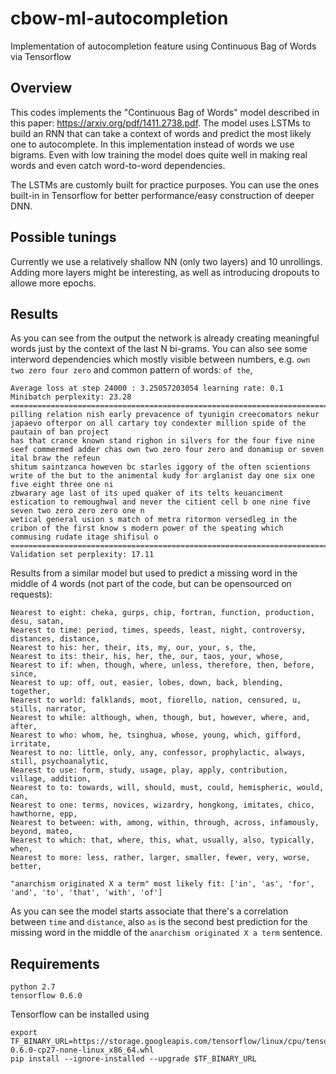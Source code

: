 # cbow-ml-autocompletion
Implementation of autocompletion feature using Continuous Bag of Words via Tensorflow

## Overview

This codes implements the "Continuous Bag of Words" model described in this paper: https://arxiv.org/pdf/1411.2738.pdf. The model uses LSTMs to build an RNN that can take a context of words and predict the most likely one to autocomplete. In this implementation instead of words we use bigrams. Even with low training the model does quite well in making real words and even catch word-to-word dependencies.

The LSTMs are customly built for practice purposes. You can use the ones built-in in Tensorflow for better performance/easy construction of deeper DNN.

## Possible tunings

Currently we use a relatively shallow NN (only two layers) and 10 unrollings. Adding more layers might be interesting, as well as introducing dropouts to allowe more epochs.

## Results

As you can see from the output the network is already creating meaningful words just by the context of the last N bi-grams. You can also see some interword dependencies which mostly visible between numbers, e.g. `own two zero four zero` and common pattern of words: `of the`, 

```
Average loss at step 24000 : 3.25057203054 learning rate: 0.1
Minibatch perplexity: 23.28
================================================================================
pilling relation nish early prevacence of tyunigin creecomators nekur japaevo ofterpor on all cartary toy condexter million spide of the pautain of ban project 
has that crance known stand righon in silvers for the four five nine seef commermed adder chas own two zero four zero and donamiup or seven ital braw the refeun
shitum saintzanca howeven bc starles iggory of the often scientions write of the but to the animental kudy for arglanist day one six one five eight three one ni
zbwarary age last of its uped quaker of its telts keuanciment estication to remoughwal and never the citient cell b one nine five seven two zero zero zero one n
wetical general usion s match of metra ritormon versedleg in the cribon of the first know s modern power of the speating which commusing rudate itage shifisul o
================================================================================
Validation set perplexity: 17.11
```

Results from a similar model but used to predict a missing word in the middle of 4 words (not part of the code, but can be opensourced on requests):
```
Nearest to eight: cheka, gurps, chip, fortran, function, production, desu, satan,
Nearest to time: period, times, speeds, least, night, controversy, distances, distance,
Nearest to his: her, their, its, my, our, your, s, the,
Nearest to its: their, his, her, the, our, taos, your, whose,
Nearest to if: when, though, where, unless, therefore, then, before, since,
Nearest to up: off, out, easier, lobes, down, back, blending, together,
Nearest to world: falklands, moot, fiorello, nation, censured, u, stills, narrator,
Nearest to while: although, when, though, but, however, where, and, after,
Nearest to who: whom, he, tsinghua, whose, young, which, gifford, irritate,
Nearest to no: little, only, any, confessor, prophylactic, always, still, psychoanalytic,
Nearest to use: form, study, usage, play, apply, contribution, village, addition,
Nearest to to: towards, will, should, must, could, hemispheric, would, can,
Nearest to one: terms, novices, wizardry, hongkong, imitates, chico, hawthorne, epp,
Nearest to between: with, among, within, through, across, infamously, beyond, mateo,
Nearest to which: that, where, this, what, usually, also, typically, when,
Nearest to more: less, rather, larger, smaller, fewer, very, worse, better,

"anarchism originated X a term" most likely fit: ['in', 'as', 'for', 'and', 'to', 'that', 'with', 'of']
```
As you can see the model starts associate that there's a correlation between `time` and `distance`, also `as` is the second best prediction for the missing word in the middle of the `anarchism originated X a term` sentence.

## Requirements
    python 2.7
    tensorflow 0.6.0

Tensorflow can be installed using

    export TF_BINARY_URL=https://storage.googleapis.com/tensorflow/linux/cpu/tensorflow-0.6.0-cp27-none-linux_x86_64.whl
    pip install --ignore-installed --upgrade $TF_BINARY_URL
